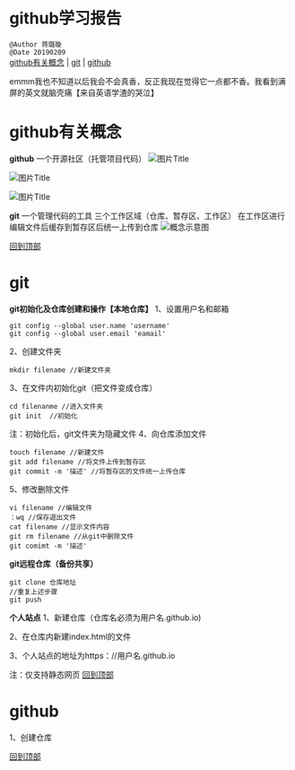 # github学习报告  
`@Author 蒋璐璇`  
`@Date 20190209`  
[github有关概念](#1) | [git](#2) | [github](#3)

emmm我也不知道以后我会不会真香，反正我现在觉得它一点都不香。我看到满屏的英文就脑壳痛【来自英语学渣的哭泣】

# <a id='1'>github有关概念</a>
**github**  一个开源社区（托管项目代码）
![](https://raw.githubusercontent.com/LuxuanJiang/1.0/master/IMG_0122(20200209-182845).PNG?token=ANTULRXGE2AV2BW65RETDT26H7QVU "图片Title")


![](https://raw.githubusercontent.com/LuxuanJiang/1.0/master/IMG_0120(20200209-182504).PNG?token=ANTULRR4ESCPX7RGMBHK4XK6H7QLG "图片Title")


![](https://raw.githubusercontent.com/LuxuanJiang/1.0/master/IMG_0121(20200209-182519).PNG?token=ANTULRU2HU2ZXOASPCWSP2K6H7QTG "图片Title")


**git** 一个管理代码的工具
        三个工作区域（仓库、暂存区、工作区）
        在工作区进行编辑文件后缓存到暂存区后统一上传到仓库
![概念示意图](https://raw.githubusercontent.com/LuxuanJiang/1.0/master/IMG_0123(20200209-184307).PNG?token=ANTULRRYBWHAOW4YAWXFC3K6H7RLG "图片Title")

[回到顶部](#readme)

# <a id='2'>git</a>
**git初始化及仓库创建和操作【本地仓库】**
1、设置用户名和邮箱
```
git config --global user.name 'username'
git config --global user.email 'eamail'
```
2、创建文件夹
```
mkdir filename //新建文件夹
```
3、在文件内初始化git（把文件变成仓库）
```
cd filenanme //进入文件夹
git init  //初始化
```
注：初始化后，git文件夹为隐藏文件
4、向仓库添加文件
```
touch filename //新建文件
git add filename //将文件上传到暂存区
git commit -m '描述' //将暂存区的文件统一上传仓库
```
5、修改删除文件
```
vi filename //编辑文件
：wq //保存退出文件
cat filename //显示文件内容
git rm filename //从git中删除文件
git comimt -m '描述' 
```
**git远程仓库（备份共享）**
```
git clone 仓库地址
//重复上述步骤
git push
```
**个人站点**
1、新建仓库（仓库名必须为用户名.github.io)

2、在仓库内新建index.html的文件
 
3、个人站点的地址为https：//用户名.github.io

注：仅支持静态网页
[回到顶部](#readme)

# <a id='3'>github</a>
1、创建仓库

[回到顶部](#readme)
